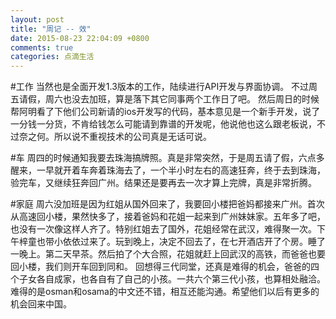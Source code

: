 ```yaml
---
layout: post
title: "周记 -- 效"
date: 2015-08-23 22:04:09 +0800
comments: true
categories: 点滴生活
---
```

#工作
当然也是全面开发1.3版本的工作，陆续进行API开发与界面协调。
不过周五请假，周六也没去加班，算是落下其它同事两个工作日了吧。
然后周日的时候帮阿明看了下他们公司新请的ios开发写的代码，基本意见是一个新手开发，说了一分钱一分货，不肯给钱怎么可能请到靠谱的开发呢，他说他也这么跟老板说，不过奈之何。所以说不重视技术的公司真是无话可说。

#车
周四的时候通知我要去珠海搞牌照。真是非常突然，于是周五请了假，六点多醒来，一早就开着车奔着珠海去了，一个半小时左右的高速狂奔，终于去到珠海，验完车，又继续狂奔回广州。结果还是要再去一次才算上完牌，真是非常折腾。

#家庭
周六没加班是因为红姐从国外回来了，我要回小楼把爸妈都接来广州。首次从高速回小楼，果然快多了，接着爸妈和花姐一起来到广州妹妹家。五年多了吧，也没有一次像这样人齐了。特别红姐去了国外，花姐经常在武汉，难得聚一次。下午梓童也带小依依过来了。玩到晚上，决定不回去了，在七开酒店开了个房。睡了一晚上。第二天早茶。然后拍了个大合照，花姐就赶上回武汉的高铁，而爸爸也要回小楼，我们则开车回到同和。
回想得三代同堂，还真是难得的机会，爸爸的四个子女各自成家，也各自有了自己的小孩。一共六个第三代小孩，也算相处融洽。难得的是osman和osama的中文还不错，相互还能沟通。希望他们以后有更多的机会回来中国。

